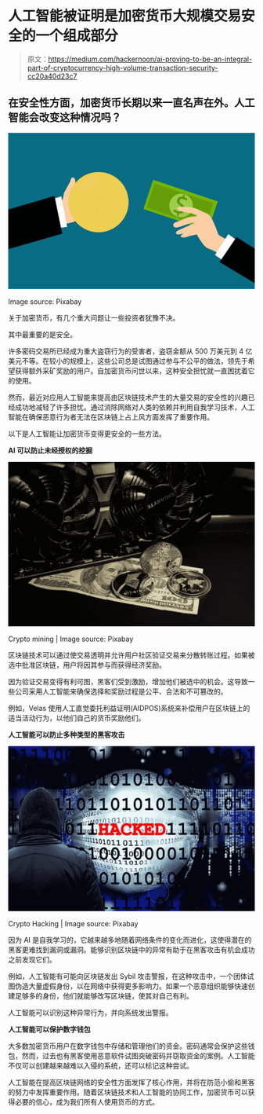 # 人工智能被证明是加密货币大规模交易安全的一个组成部分

> 原文：<https://medium.com/hackernoon/ai-proving-to-be-an-integral-part-of-cryptocurrency-high-volume-transaction-security-cc20a40d23c7>

## 在安全性方面，加密货币长期以来一直名声在外。人工智能会改变这种情况吗？

![](img/3e3a483410b0dba3e0fad0a4d4368ea6.png)

Image source: Pixabay

关于加密货币，有几个重大问题让一些投资者犹豫不决。

其中最重要的是安全。

许多密码交易所已经成为重大盗窃行为的受害者，盗窃金额从 500 万美元到 4 亿美元不等。在较小的规模上，这些公司总是试图通过参与不公平的做法，领先于希望获得额外采矿奖励的用户。自加密货币问世以来，这种安全担忧就一直困扰着它的使用。

然而，最近对应用人工智能来提高由区块链技术产生的大量交易的安全性的兴趣已经成功地减轻了许多担忧。通过消除网络对人类的依赖并利用自我学习技术，人工智能在确保恶意行为者无法在区块链上占上风方面发挥了重要作用。

以下是人工智能让加密货币变得更安全的一些方法。

**AI 可以防止未经授权的挖掘**

![](img/a2adb4e6f600db6a415a4d454fe74863.png)

Crypto mining | Image source: Pixabay

区块链技术可以通过使交易透明并允许用户社区验证交易来分散转账过程。如果被选中批准区块链，用户将因其参与而获得经济奖励。

因为验证交易变得有利可图，黑客们受到激励，增加他们被选中的机会。这导致一些公司采用人工智能来确保选择和奖励过程是公平、合法和不可篡改的。

例如，Velas 使用人工直觉委托利益证明(AIDPOS)系统来补偿用户在区块链上的适当活动行为，以他们自己的货币奖励他们。

**人工智能可以防止多种类型的黑客攻击**

![](img/0930e5bc81ebb66fcfe77c93053a1d59.png)

Crypto Hacking | Image source: Pixabay

因为 AI 是自我学习的，它越来越多地随着网络条件的变化而进化，这使得潜在的黑客更难找到漏洞或漏洞。能够识别区块链中的异常有助于在黑客攻击有机会成功之前发现它们。

例如，人工智能有可能向区块链发出 Sybil 攻击警报，在这种攻击中，一个团体试图伪造大量虚假身份，以在网络中获得更多影响力。如果一个恶意组织能够快速创建足够多的身份，他们就能够改写区块链，使其对自己有利。

人工智能可以识别这种异常行为，并向系统发出警报。

**人工智能可以保护数字钱包**

大多数加密货币用户在数字钱包中存储和管理他们的资金。密码通常会保护这些钱包，然而，过去也有黑客使用恶意软件试图突破密码并窃取资金的案例。人工智能不仅可以创建越来越难以入侵的系统，还可以标记这种尝试。

人工智能在提高区块链网络的安全性方面发挥了核心作用，并将在防范小偷和黑客的努力中发挥重要作用。随着区块链技术和人工智能的协同工作，加密货币可以获得必要的信心，成为我们所有人使用货币的方式。